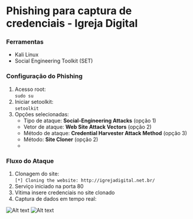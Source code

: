 # Phishing para captura de credenciais - Igreja Digital

### Ferramentas
- Kali Linux
- Social Engineering Toolkit (SET)

### Configuração do Phishing
1. Acesso root:  
   ```sudo su```  
2. Iniciar setoolkit:  
   ```setoolkit```  
3. Opções selecionadas:  
   - Tipo de ataque: **Social-Engineering Attacks** (opção 1)  
   - Vetor de ataque: **Web Site Attack Vectors** (opção 2)  
   - Método de ataque: **Credential Harvester Attack Method** (opção 3)  
   - Método: **Site Cloner** (opção 2)
   - 
### Fluxo do Ataque
1. Clonagem do site:  
   ```[*] Cloning the website: http://igrejadigital.net.br/```  
2. Serviço iniciado na porta 80  
3. Vítima insere credenciais no site clonado  
4. Captura de dados em tempo real:

   
![Alt text](./1.JPG)
![Alt text](./2.JPG)

